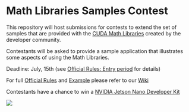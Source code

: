 # Math Libraries Samples Contest

This repository will host submissions for contests to extend the set of samples that are provided with the [CUDA Math Libraries](https://github.com/NVIDIA/CUDALibrarySamples) created by the developer community. 

Contestants will be asked to provide a sample application that illustrates some aspects of using the Math Libraries.

Deadline: July, 15th (see [Official Rules: Entry period](https://github.com/openhackathons-org/mathlib-samples-contest/wiki/Official-Rules#entry-period) for details)

For full [Official Rules](https://github.com/gpuhackathons-org/mathlib-samples-contest/wiki/Official-Rules) and [Example](https://github.com/gpuhackathons-org/mathlib-samples-contest/wiki/Example-Submission) please refer to our [Wiki](https://github.com/gpuhackathons-org/mathlib-samples-contest/wiki)

Contestants have a chance to win a [NVIDIA Jetson Nano Developer Kit](https://developer.nvidia.com/embedded/jetson-nano-developer-kit)

![](https://developer.nvidia.com/sites/default/files/akamai/embedded/images/jetsonNano/JetsonNano-DevKit_Front-Top_Right_trimmed.jpg)
